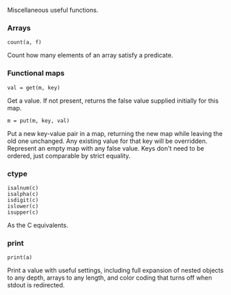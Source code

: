 Miscellaneous useful functions.

### Arrays

```
count(a, f)
```

Count how many elements of an array satisfy a predicate.

### Functional maps

```
val = get(m, key)
```

Get a value. If not present, returns the false value supplied initially for this map.

```
m = put(m, key, val)
```

Put a new key-value pair in a map, returning the new map while leaving the old one unchanged. Any existing value for that key will be overridden. Represent an empty map with any false value. Keys don't need to be ordered, just comparable by strict equality.

### ctype

```
isalnum(c)
isalpha(c)
isdigit(c)
islower(c)
isupper(c)
```

As the C equivalents.

### print

```
print(a)
```

Print a value with useful settings, including full expansion of nested objects to any depth, arrays to any length, and color coding that turns off when stdout is redirected.
